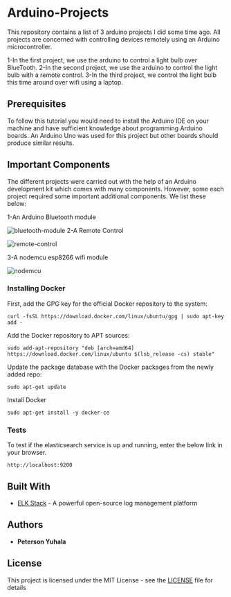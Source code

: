 # Arduino-Projects
This repository contains a list of 3 arduino projects I did some time ago. All projects are concerned with controlling devices remotely using an Arduino microcontroller. 

1-In the first project, we use the arduino to control a light bulb over BlueTooth.
2-In the second project, we use the arduino to control the light bulb with a remote control.
3-In the third project, we control the light bulb this time around over wifi using a laptop.

## Prerequisites

To follow this tutorial you would need to install the Arduino IDE on your machine and have sufficient knowledge about programming Arduino boards. An Arduino Uno was used for this project but other boards should produce similar results. 

## Important Components
The different projects were carried out with the help of an Arduino development kit which comes with many components. However, some each project required some important additional components. We list these below:

1-An Arduino Bluetooth module 

![bluetooth-module](https://1abxf1rh6g01lhm2riyrt55k-wpengine.netdna-ssl.com/wp-content/uploads/make-images/T11ETWOOA4peEdBY.jpg)
2-A Remote Control

![remote-control](https://encrypted-tbn0.gstatic.com/images?q=tbn:ANd9GcQOWtYSiqOPK0aAa2Ha7-TJrHOSwPGSt-NP1sPLUHClQsWXkKZUwQ)

3-A nodemcu esp8266 wifi module

![nodemcu](https://www.google.fr/imgres?imgurl=http%3A%2F%2Fwww.microsolution.com.pk%2Fwp-content%2Fuploads%2F2017%2F12%2FNode-MCU.jpg&imgrefurl=http%3A%2F%2Fwww.microsolution.com.pk%2Fproduct%2Fnodemcu-lua-wifi-internet-esp8266-development-board-pakistan%2F&docid=-NaY1FQJy23-ZM&tbnid=8ThcwT-yD5mc0M%3A&vet=10ahUKEwis-pWI3YzbAhXDRhQKHcEDA-QQMwhDKAowCg..i&w=1035&h=1000&hl=en-FR&client=psy-ab&bih=1061&biw=1855&q=esp8266%20wifi%20nodemcu&ved=0ahUKEwis-pWI3YzbAhXDRhQKHcEDA-QQMwhDKAowCg&iact=mrc&uact=8)

### Installing Docker
First, add the GPG key for the official Docker repository to the system:

```
curl -fsSL https://download.docker.com/linux/ubuntu/gpg | sudo apt-key add -

```
Add the Docker repository to APT sources:

```
sudo add-apt-repository "deb [arch=amd64] https://download.docker.com/linux/ubuntu $(lsb_release -cs) stable"

```
Update the package database with the Docker packages from the newly added repo:

```
sudo apt-get update

```
Install Docker

```
sudo apt-get install -y docker-ce

```

### Tests

To test if the elasticsearch service is up and running, enter the below link in your browser.

```
http://localhost:9200
```

## Built With

* [ELK Stack](https://www.elastic.co/webinars/introduction-elk-stack) - A powerful open-source log management platform


## Authors

* **Peterson Yuhala** 

## License

This project is licensed under the MIT License - see the [LICENSE](LICENSE) file for details


